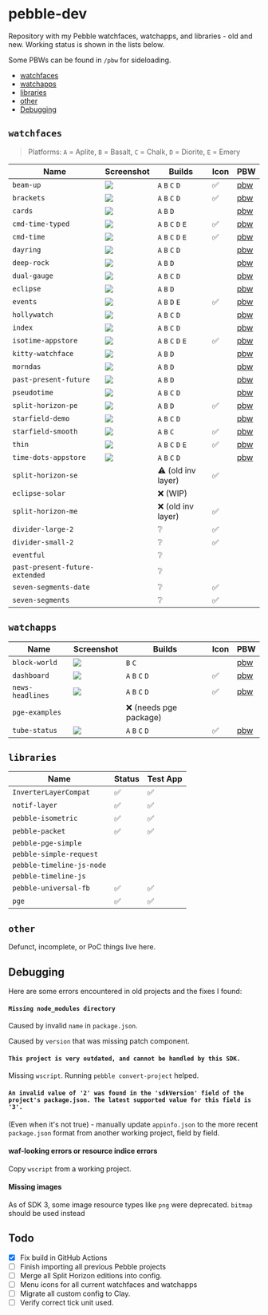 # pebble-dev

Repository with my Pebble watchfaces, watchapps, and libraries - old and new.
Working status is shown in the lists below.

Some PBWs can be found in `/pbw` for sideloading.

- [watchfaces](#watchfaces)
- [watchapps](#watchapps)
- [libraries](#libraries)
- [other](#other)
- [Debugging](#debugging)


## `watchfaces`

> Platforms: `A` = Aplite, `B` = Basalt, `C` = Chalk, `D` = Diorite, `E` = Emery

| Name                           | Screenshot                                                                    | Builds              | Icon | PBW                                |
|--------------------------------|-------------------------------------------------------------------------------|---------------------|------|------------------------------------|
| `beam-up`                      | ![](watchfaces/beam-up/screenshots/aplite.png)                                | `A` `B` `C` `D`     | ✅    | [pbw](pbw/beam-up.pbw)             |
| `brackets`                     | ![](watchfaces/brackets/screenshots/aplite.png)                               | `A` `B` `C` `D`     | ✅    | [pbw](pbw/brackets.pbw)            |
| `cards`                        | ![](watchfaces/cards/screenshots/diorite.png)                                 | `A` `B` `D`         |      | [pbw](pbw/cards.pbw)               |
| `cmd-time-typed`               | ![](watchfaces/cmd-time-typed/screenshots/diorite.png)                        | `A` `B` `C` `D` `E` | ✅    | [pbw](pbw/cmd-time-typed.pbw)      |
| `cmd-time`                     | ![](watchfaces/cmd-time/screenshots/diorite.png)                              | `A` `B` `C` `D` `E` | ✅    | [pbw](pbw/cmd-time.pbw)            |
| `dayring`                      | ![](watchfaces/dayring/screenshots/basalt.png)                                | `A` `B` `C` `D`     |      | [pbw](pbw/dayring.pbw)             |
| `deep-rock`                    | ![](watchfaces/deep-rock/screenshots/basalt.png)                              | `A` `B` `D`         |      | [pbw](pbw/deep-rock.pbw)           |
| `dual-gauge`                   | ![](watchfaces/dual-gauge/screenshots/basalt.png)                             | `A` `B` `C` `D`     |      | [pbw](pbw/dual-gauge.pbw)          |
| `eclipse`                      | ![](watchfaces/eclipse/screenshots/pebble-screenshot_2014-03-25_12-39-28.png) | `A` `B` `D`         |      | [pbw](pbw/eclipse.pbw)             |
| `events`                       | ![](watchfaces/events/screenshots/aplite.png)                                 | `A` `B` `D` `E`     | ✅    | [pbw](pbw/events.pbw)              |
| `hollywatch`                   | ![](watchfaces/hollywatch/screenshots/basalt.png)                             | `A` `B` `C` `D`     |      | [pbw](pbw/hollywatch.pbw)          |
| `index`                        | ![](watchfaces/index/screenshots/aplite.png)                                  | `A` `B` `C` `D`     |      | [pbw](pbw/index.pbw)               |
| `isotime-appstore`             | ![](watchfaces/isotime-appstore/screenshots/yellow.png)                       | `A` `B` `C` `D` `E` | ✅    | [pbw](pbw/isotime.pbw)             |
| `kitty-watchface`              | ![](watchfaces/kitty-watchface/screenshots/aplite.png)                        | `A` `B` `D`         |      | [pbw](pbw/kitty-watchface.pbw)     |
| `morndas`                      | ![](watchfaces/morndas/screenshots/basalt.png)                                | `A` `B` `D`         |      | [pbw](pbw/morndas.pbw)             |
| `past-present-future`          | ![](watchfaces/past-present-future/screenshots/aplite.png)                    | `A` `B` `D`         |      | [pbw](pbw/past-present-future.pbw) |
| `pseudotime`                   | ![](watchfaces/pseudotime/screenshots/basalt.png)                             | `A` `B` `C` `D`     |      | [pbw](pbw/pseudotime.pbw)          |
| `split-horizon-pe`             | ![](watchfaces/split-horizon-pe/screenshots/diorite.png)                      | `A` `B` `D`         | ✅    | [pbw](pbw/split-horizon-pe.pbw)    |
| `starfield-demo`               | ![](watchfaces/starfield-demo/screenshots/aplite.png)                         | `A` `B` `C` `D`     |      | [pbw](pbw/starfield-demo.pbw)      |
| `starfield-smooth`             | ![](watchfaces/starfield-smooth/screenshots/aplite.png)                       | `A` `B` `C`         | ✅    | [pbw](pbw/starfield-smooth.pbw)    |
| `thin`                         | ![](watchfaces/thin/screenshots/basalt.png)                                   | `A` `B` `C` `D` `E` | ✅    | [pbw](pbw/thin.pbw)                |
| `time-dots-appstore`           | ![](watchfaces/time-dots-appstore/screenshots/basalt1.png)                    | `A` `B` `C` `D`     |      | [pbw](pbw/time-dots-appstore.pbw)  |
| `split-horizon-se`             |                                                                               | ⚠️ (old inv layer)  | ✅    |                                    |
| `eclipse-solar`                |                                                                               | ❌ (WIP)             |      |                                    |
| `split-horizon-me`             |                                                                               | ❌ (old inv layer)   | ✅    |                                    |
| `divider-large-2`              |                                                                               | ❔                   | ✅    |                                    |
| `divider-small-2`              |                                                                               | ❔                   | ✅    |                                    |
| `eventful`                     |                                                                               | ❔                   |      |                                    |
| `past-present-future-extended` |                                                                               | ❔                   |      |                                    |
| `seven-segments-date`          |                                                                               | ❔                   | ✅    |                                    |
| `seven-segments`               |                                                                               | ❔                   | ✅    |                                    |

## `watchapps`

| Name             | Screenshot                                              | Builds                | Icon | PBW                           |
|------------------|---------------------------------------------------------|-----------------------|------|-------------------------------|
| `block-world`    | ![](watchapps/block-world/screenshots/basalt.png)       | `B` `C`               |      | [pbw](pbw/block-world.pbw)    |
| `dashboard`      | ![](watchapps/dashboard/assets/screenshots/basalt1.png) | `A` `B` `C` `D`       | ✅    | [pbw](pbw/dashboard.pbw)      |
| `news-headlines` | ![](watchapps/news-headlines/screenshots/basalt.png)    | `A` `B` `C` `D`       | ✅    | [pbw](pbw/news-headlines.pbw) |
| `pge-examples`   |                                                         | ❌ (needs pge package) |      |                               |
| `tube-status`    | ![](watchapps/tube-status/screenshots/basalt.png)       | `A` `B` `C` `D`       | ✅    | [pbw](pbw/tube-status.pbw)    |

## `libraries`

| Name                      | Status | Test App |
|---------------------------|--------|----------|
| `InverterLayerCompat`     | ✅      | ✅        |
| `notif-layer`             | ✅      | ✅        |
| `pebble-isometric`        | ✅      | ✅        |
| `pebble-packet`           | ✅      | ✅        |
| `pebble-pge-simple`       |        |          |
| `pebble-simple-request`   |        |          |
| `pebble-timeline-js-node` |        |          |
| `pebble-timeline-js`      |        |          |
| `pebble-universal-fb`     | ✅      | ✅        |
| `pge`                     | ✅      | ✅        |

## `other`

Defunct, incomplete, or PoC things live here.

## Debugging

Here are some errors encountered in old projects and the fixes I found:

#### `Missing node_modules directory`

Caused by invalid `name` in `package.json`.

Caused by `version` that was missing patch component.

#### `This project is very outdated, and cannot be handled by this SDK.`

Missing `wscript`. Running `pebble convert-project` helped.

#### `An invalid value of '2' was found in the 'sdkVersion' field of the project's package.json. The latest supported value for this field is '3'.`

(Even when it's not true) - manually update `appinfo.json` to the more recent
`package.json` format from another working project, field by field.

#### waf-looking errors or resource indice errors

Copy `wscript` from a working project.

#### Missing images

As of SDK 3, some image resource types like `png` were deprecated. `bitmap`
should be used instead

## Todo

- [x] Fix build in GitHub Actions
- [ ] Finish importing all previous Pebble projects
- [ ] Merge all Split Horizon editions into config.
- [ ] Menu icons for all current watchfaces and watchapps
- [ ] Migrate all custom config to Clay.
- [ ] Verify correct tick unit used.
